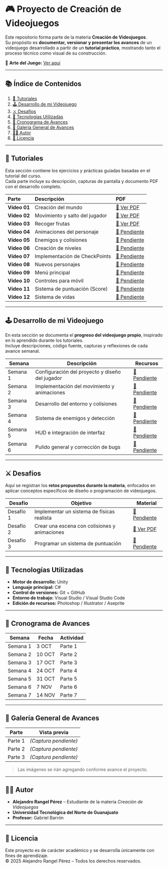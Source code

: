 # 🎮 Proyecto de Creación de Videojuegos  

Este repositorio forma parte de la materia **Creación de Videojuegos**.  
Su propósito es **documentar, versionar y presentar los avances** de un videojuego desarrollado a partir de un **tutorial práctico**, mostrando tanto el proceso técnico como visual de su construcción.  

🎨 **Arte del Juego:** [Ver aquí](url)  

---

## 📚 Índice de Contenidos  

1. [🧩 Tutoriales](#-tutoriales)  
2. [🕹️ Desarrollo de mi Videojuego](#%EF%B8%8F-desarrollo-de-mi-videojuego)  
3. [⚔️ Desafíos](#%EF%B8%8F-desafíos)  
4. [🚀 Tecnologías Utilizadas](#-tecnologías-utilizadas)  
5. [📅 Cronograma de Avances](#-cronograma-de-avances)  
6. [📸 Galería General de Avances](#-galería-general-de-avances)  
7. [👨‍🎓 Autor](#-autor)  
8. [📜 Licencia](#-licencia)  

---

## 🧩 Tutoriales  

Esta sección contiene los ejercicios y prácticas guiadas basadas en el tutorial del curso.  
Cada parte incluye su descripción, capturas de pantalla y documento PDF con el desarrollo completo.  

| Parte              | Descripción                    | PDF                                                             |
| :----------------- | :----------------------------- | :-------------------------------------------------------------- |
| **Vídeo 01**    | Creación del mundo             | [📄 Ver PDF](./Tutoriales/Video01_CreacionMundo.pdf)        |
| **Vídeo 02**    | Movimiento y salto del jugador | [📄 Ver PDF](./Tutoriales/Video_02_MovimientoySaltodelJugador.pdf)      |
| **Vídeo 03**    | Recoger frutas                 | [📄 Ver PDF](./Tutoriales/Video_03_RecogerFruta.pdf)        |
| **Vídeo 04**   | Animaciones del personaje      | [📄 Pendiente](./Tutoriales/Video04_AnimacionesPersonaje.pdf) |
| **Vídeo 05**    | Enemigos y colisiones          | [📄 Pendiente](./Tutoriales/Video05_Enemigos.pdf)             |
| **Vídeo 06**    | Creación de niveles            | [📄 Pendiente](./Tutoriales/Video06_Niveles.pdf)              |
| **Vídeo 07**    | Implementación de CheckPoints  | [📄 Pendiente](./Tutoriales/Video07_CheckPoint.pdf)           |
| **Vídeo 08** | Nuevos personajes              | [📄 Pendiente](./Tutoriales/Video08_NuevosPersonajes.pdf)     |
| **Vídeo 09**    | Menú principal                 | [📄 Pendiente](./Tutoriales/Video09_MenuPrincipal.pdf)        |
| **Vídeo 10**    | Controles para móvil           | [📄 Pendiente](./Tutoriales/Video10_ControlesMovil.pdf)       |
| **Vídeo 11**     | Sistema de puntuación (Score)  | [📄 Pendiente](./Tutoriales/Video11_Score.pdf)                |
| **Vídeo 12**    | Sistema de vidas               | [📄 Pendiente](./Tutoriales/Video12_Vidas.pdf)                |



---

## 🕹️ Desarrollo de mi Videojuego  

En esta sección se documenta el **progreso del videojuego propio**, inspirado en lo aprendido durante los tutoriales.  
Incluye descripciones, código fuente, capturas y reflexiones de cada avance semanal.  

| Semana | Descripción | Recursos |
|---------|--------------|-----------|
| Semana 1 | Configuración del proyecto y diseño del jugador | [📂 Pendiente](./Desarrollo%20de%20mi%20Videojuego/Semana1) |
| Semana 2 | Implementación del movimiento y animaciones | [📂 Pendiente](./Desarrollo%20de%20mi%20Videojuego/Semana2) |
| Semana 3 | Desarrollo del entorno y colisiones | [📂 Pendiente](./Desarrollo%20de%20mi%20Videojuego/Semana3) |
| Semana 4 | Sistema de enemigos y detección | [📂 Pendiente](./Desarrollo%20de%20mi%20Videojuego/Semana4) |
| Semana 5 | HUD e integración de interfaz | [📂 Pendiente](./Desarrollo%20de%20mi%20Videojuego/Semana5) |
| Semana 6 | Pulido general y corrección de bugs | [📂 Pendiente](./Desarrollo%20de%20mi%20Videojuego/Semana6) |

---

## ⚔️ Desafíos  

Aquí se registran los **retos propuestos durante la materia**, enfocados en aplicar conceptos específicos de diseño o programación de videojuegos.  

| Desafío | Objetivo | Material |
|----------|-----------|-----------|
| Desafío 1 | Implementar un sistema de físicas realista | [📄 Pendiente](./Desafios/Ejercicio_1.pdf) |
| Desafío 2 | Crear una escena con colisiones y animaciones | [📄 Ver PDF](./Desafios/Ejercicio_Practico_02.pdf) |
| Desafío 3 | Programar un sistema de puntuación | [📄 Pendiente](./Desafios/Desafio_3.pdf) |

---

## 🚀 Tecnologías Utilizadas  

- **Motor de desarrollo:** Unity  
- **Lenguaje principal:** C#  
- **Control de versiones:** Git + GitHub  
- **Entorno de trabajo:** Visual Studio / Visual Studio Code  
- **Edición de recursos:** Photoshop / Illustrator / Aseprite  

---

## 📅 Cronograma de Avances  

| Semana | Fecha | Actividad |
|---------|-------|-----------|
| Semana 1 | 3 OCT | Parte 1  |
| Semana 2 | 10 OCT | Parte 2 |
| Semana 3 | 17 OCT | Parte 3 |
| Semana 4 | 24 OCT | Parte 4 |
| Semana 5 | 31 OCT | Parte 5 |
| Semana 6 | 7 NOV | Parte 6  |
| Semana 7 | 14 NOV | Parte 7 |

---

## 📸 Galería General de Avances  

| Parte | Vista previa |
|-------|--------------|
| Parte 1 | *(Captura pendiente)* |
| Parte 2 | *(Captura pendiente)* |
| Parte 3 | *(Captura pendiente)* |

> Las imágenes se irán agregando conforme avance el proyecto.  

---

## 👨‍🎓 Autor  

- **Alejandro Rangel Pérez** – Estudiante de la materia *Creación de Videojuegos*  
- **Universidad Tecnológica del Norte de Guanajuato**  
- **Profesor:** Gabriel Barrón  

---

## 📜 Licencia  

Este proyecto es de carácter académico y se desarrolla únicamente con fines de aprendizaje.  
© 2025 Alejandro Rangel Pérez – Todos los derechos reservados.

